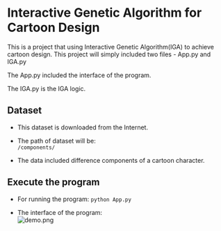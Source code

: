 # Interactive Genetic Algorithm for Cartoon Design

This is a project that using Interactive Genetic Algorithm(IGA) to achieve cartoon design. This project will simply included two files - App.py and IGA.py

The App.py included the interface of the program.

The IGA.py is the IGA logic.

## Dataset

- This dataset is downloaded from the Internet.

- The path of dataset will be:  
```/components/```

- The data included difference components of a cartoon character.

## Execute the program

- For running the program:
```python App.py```

- The interface of the program:  
![demo.png](https://github.com/kwunshing123/Interactive-Genetic-Algorithm-for-Cartoon-Design/blob/master/demo.png)
